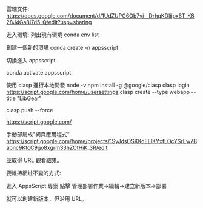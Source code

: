 雲端文件:
https://docs.google.com/document/d/1UdZUPG6Ob7vi__DrhqKDIiipx6T_K828J4Ga8I7d5-Q/edit?usp=sharing

進入環境:
列出現有環境
conda env list

創建一個新的環境
conda create -n appsscript

切換進入 appsscript

conda activate appsscript

使用 clasp 進行本地開發
node -v
npm install -g @google/clasp
clasp login
https://script.google.com/home/usersettings
clasp create --type webapp --title "LibGear"

clasp push --force

https://script.google.com/

手動部屬成"網頁應用程式"
https://script.google.com/home/projects/1SyJdsOSKKdEElKYxfLOcYSrEw7Babnc9KtcC9go8xgrm33hZOtHiK_3R/edit

並取得 URL 觀看結果。

要維持網址不變的方式:

進入 AppsScript 專案
點擊 管理部署作業->編輯->建立新版本->部署

就可以創建新版本，但沿用 URL。
